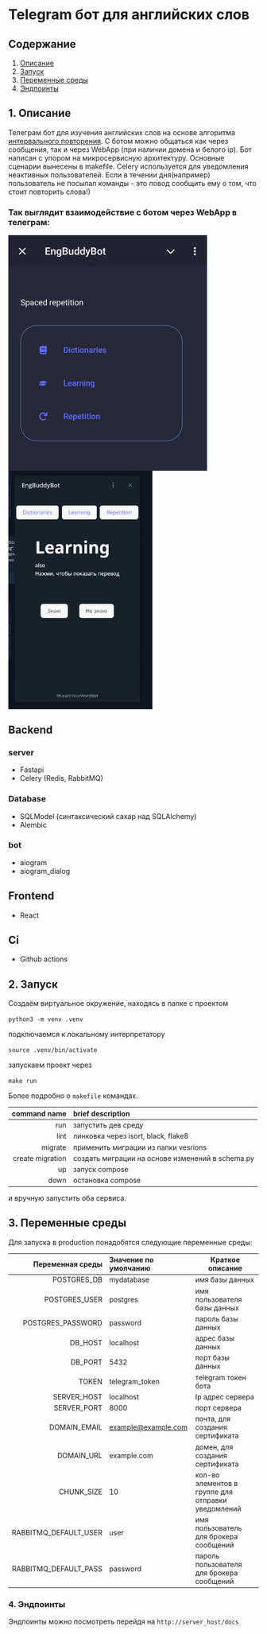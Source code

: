 # Telegram бот для английских слов

## Содержание

1. [Описание](#1-Веб-сервер)
2. [Запуск](#2-Запуск)
3. [Переменные среды](#3-Переменные-среды)
4. [Эндпоинты](#4-Эндпоинты)

## 1. Описание

Телеграм бот для изучения английских слов на основе
алгоритма [интервального повторения](https://ru.wikipedia.org/wiki/%D0%98%D0%BD%D1%82%D0%B5%D1%80%D0%B2%D0%B0%D0%BB%D1%8C%D0%BD%D1%8B%D0%B5_%D0%BF%D0%BE%D0%B2%D1%82%D0%BE%D1%80%D0%B5%D0%BD%D0%B8%D1%8F).
С ботом можно общаться как через сообщения, так и через WebApp (при наличии домена и белого ip).
Бот написан с упором на микросервисную архитектуру. Основные сценарии вынесены в makefile.
Celery используется для уведомления неактивных пользователей. Если в течении дня(например)
пользователь не посылал команды - это повод сообщить ему о том, что стоит повторить слова!)

### Так выглядит взаимодействие с ботом через WebApp в телеграм:

<div style="display: flex; flex-direction: column;">
    <img src="screenshots/menu_preview.png" alt="drawing" width="400px;"/>
    <img src="screenshots/learning.png" alt="drawing" width="290px;"/>
</div>

## Backend

### server

- Fastapi
- Celery (Redis, RabbitMQ)

### Database

- SQLModel (синтаксический сахар над SQLAlchemy)
- Alembic

### bot

- aiogram
- aiogram_dialog

## Frontend

- React

## Ci

- Github actions

## 2. Запуск

Создаём виртуальное окружение, находясь в папке с проектом

`python3 -m venv .venv`

подключаемся к локальному интерпретатору

`source .venv/bin/activate`

запускаем проект через

`make run`

Более подробно о `makefile` командах.

|     command name | brief description                                |
|-----------------:|:-------------------------------------------------|
|              run | запустить дев среду                              |
|             lint | линковка через isort, black, flake8              |
|          migrate | применить миграции из папки vesrions             |
| create migration | создать миграции на основе изменений в schema.py |
|               up | запуск compose                                   |
|             down | остановка compose                                |

и вручную запустить оба сервиса.

## 3. Переменные среды

Для запуска в production понадобятся следующие переменные среды:

|      Переменная среды | Значение по умолчанию | Краткое описание                                   |
|----------------------:|:----------------------|----------------------------------------------------|
|           POSTGRES_DB | mydatabase            | имя базы данных                                    |
|         POSTGRES_USER | postgres              | имя пользователя базы данных                       |
|     POSTGRES_PASSWORD | password              | пароль базы данных                                 |
|               DB_HOST | localhost             | адрес базы данных                                  |
|               DB_PORT | 5432                  | порт базы данных                                   |
|                 TOKEN | telegram_token        | тelegram токен бота                                |
|           SERVER_HOST | localhost             | Ip адрес сервера                                   |
|           SERVER_PORT | 8000                  | порт сервера                                       |
|          DOMAIN_EMAIL | example@example.com   | почта, для создания сертификата                    |
|            DOMAIN_URL | example.com           | домен, для создания сертификата                    |
|            CHUNK_SIZE | 10                    | кол-во элементов в группе для отправки уведомлений |
| RABBITMQ_DEFAULT_USER | user                  | имя пользователь для брокера сообщений             |
| RABBITMQ_DEFAULT_PASS | password              | пароль пользователя для брокера сообщений          |

### 4. Эндпоинты

Эндпоинты можно посмотреть перейдя на `http://server_host/docs`